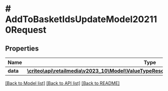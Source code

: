 # # AddToBasketIdsUpdateModel202110Request

## Properties

Name | Type | Description | Notes
------------ | ------------- | ------------- | -------------
**data** | [**\criteo\api\retailmedia\v2023_10\Model\ValueTypeResourceOfAddToBasketIdsUpdateModel202110**](ValueTypeResourceOfAddToBasketIdsUpdateModel202110.md) |  | [optional]

[[Back to Model list]](../../README.md#models) [[Back to API list]](../../README.md#endpoints) [[Back to README]](../../README.md)
